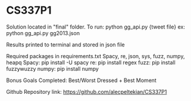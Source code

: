 # CS337P1
Solution located in "final" folder.
To run: python gg_api.py {tweet file}
ex: python gg_api.py gg2013.json

Results printed to terminal and stored in json file

Required packages in requirements.txt
Spacy, re, json, sys, fuzz, numpy, heapq
Spacy: pip install -U spacy
re: pip install regex
fuzz: pip install fuzzywuzzy
numpy: pip install numpy

Bonus Goals Completed: Best/Worst Dressed + Best Moment

Github Repository link: https://github.com/alecpeltekian/CS337P1
